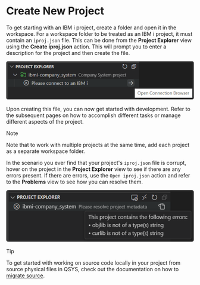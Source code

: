 # Create New Project

To get starting with an IBM i project, create a folder and open it in the workspace. For a workspace folder to be treated as an IBM i project, it must contain an `iproj.json` file. This can be done from the **Project Explorer** view using the **Create iproj.json** action. This will prompt you to enter a description for the project and then create the file.

![Create iproj.json](../../assets/ProjectExplorer_01.png)

Upon creating this file, you can now get started with development. Refer to the subsequent pages on how to accomplish different tasks or manage different aspects of the project.

> [!NOTE]
>
> Note that to work with multiple projects at the same time, add each project as a separate workspace folder.

In the scenario you ever find that your project's `iproj.json` file is corrupt, hover on the project in the **Project Explorer** view to see if there are any errors present. If there are errors, use the `Open iproj.json` action and refer to the **Problems** view to see how you can resolve them.

![Create iproj.json](../../assets/ProjectExplorer_02.png)

> [!TIP]
>
> To get started with working on source code locally in your project from source physical files in QSYS, check out the documentation on how to [migrate source](./migrate-source.md).
